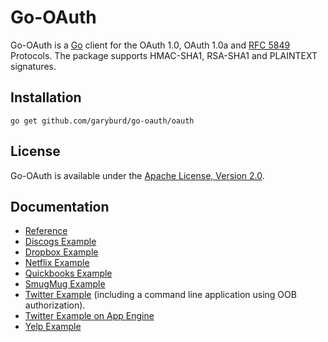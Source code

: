 # Go-OAuth

Go-OAuth is a [Go](http://golang.org/) client for the OAuth 1.0, OAuth 1.0a and
[RFC 5849](https://tools.ietf.org/html/rfc5849) Protocols. The package supports
HMAC-SHA1, RSA-SHA1 and PLAINTEXT signatures.

## Installation

    go get github.com/garyburd/go-oauth/oauth

## License

Go-OAuth is available under the [Apache License, Version 2.0](http://www.apache.org/licenses/LICENSE-2.0.html).

## Documentation
    
- [Reference](http://godoc.org/github.com/garyburd/go-oauth/oauth)
- [Discogs Example](http://github.com/garyburd/go-oauth/tree/master/examples/discogs)
- [Dropbox Example](http://github.com/garyburd/go-oauth/tree/master/examples/dropbox)
- [Netflix Example](http://github.com/garyburd/go-oauth/tree/master/examples/netflix)
- [Quickbooks Example](http://github.com/garyburd/go-oauth/tree/master/examples/quickbooks)
- [SmugMug Example](https://github.com/garyburd/go-oauth/tree/master/examples/smugmug)
- [Twitter Example](http://github.com/garyburd/go-oauth/tree/master/examples/twitter) (including a command line application using OOB authorization).
- [Twitter Example on App Engine](http://github.com/garyburd/go-oauth/tree/master/examples/appengine) 
- [Yelp Example](https://github.com/garyburd/go-oauth/tree/master/examples/yelp)
